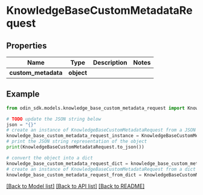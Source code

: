 # KnowledgeBaseCustomMetadataRequest


## Properties

Name | Type | Description | Notes
------------ | ------------- | ------------- | -------------
**custom_metadata** | **object** |  | 

## Example

```python
from odin_sdk.models.knowledge_base_custom_metadata_request import KnowledgeBaseCustomMetadataRequest

# TODO update the JSON string below
json = "{}"
# create an instance of KnowledgeBaseCustomMetadataRequest from a JSON string
knowledge_base_custom_metadata_request_instance = KnowledgeBaseCustomMetadataRequest.from_json(json)
# print the JSON string representation of the object
print(KnowledgeBaseCustomMetadataRequest.to_json())

# convert the object into a dict
knowledge_base_custom_metadata_request_dict = knowledge_base_custom_metadata_request_instance.to_dict()
# create an instance of KnowledgeBaseCustomMetadataRequest from a dict
knowledge_base_custom_metadata_request_from_dict = KnowledgeBaseCustomMetadataRequest.from_dict(knowledge_base_custom_metadata_request_dict)
```
[[Back to Model list]](../README.md#documentation-for-models) [[Back to API list]](../README.md#documentation-for-api-endpoints) [[Back to README]](../README.md)


